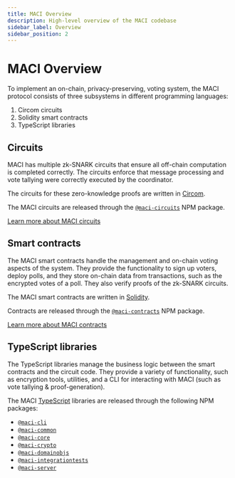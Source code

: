 ```yaml
---
title: MACI Overview
description: High-level overview of the MACI codebase
sidebar_label: Overview
sidebar_position: 2
---
```


# MACI Overview

To implement an on-chain, privacy-preserving, voting system, the MACI protocol consists of three subsystems in different programming languages:

1. Circom circuits
2. Solidity smart contracts
3. TypeScript libraries

## Circuits

MACI has multiple zk-SNARK circuits that ensure all off-chain computation is completed correctly. The circuits enforce that message processing and vote tallying were correctly executed by the coordinator.

The circuits for these zero-knowledge proofs are written
in [Circom](https://iden3.io/circom).

The MACI circuits are released through the [`@maci-circuits`](https://www.npmjs.com/package/maci-circuits) NPM package.

[Learn more about MACI circuits](/docs/circuits)

## Smart contracts

The MACI smart contracts handle the management and on-chain voting aspects of the system. They provide the functionality to sign up voters, deploy polls, and they store on-chain data from transactions, such as the encrypted votes of a poll. They also verify proofs of the zk-SNARK circuits.

The MACI smart contracts are written in [Solidity](https://soliditylang.org/).

Contracts are released through the [`@maci-contracts`](https://www.npmjs.com/package/maci-contracts) NPM package.

[Learn more about MACI contracts](/docs/contracts)

## TypeScript libraries

The TypeScript libraries manage the business logic between the smart contracts and the circuit code. They provide a variety of functionality, such as encryption tools, utilities, and a CLI for interacting with MACI (such as vote tallying & proof-generation).

The MACI [TypeScript](https://www.typescriptlang.org/) libraries are released through the following NPM packages:

- [`@maci-cli`](https://www.npmjs.com/package/maci-cli)
- [`@maci-common`](https://www.npmjs.com/package/maci-common)
- [`@maci-core`](https://www.npmjs.com/package/maci-core)
- [`@maci-crypto`](https://www.npmjs.com/package/maci-crypto)
- [`@maci-domainobjs`](https://www.npmjs.com/package/maci-domainobjs)
- [`@maci-integrationtests`](https://www.npmjs.com/package/maci-integrationtests)
- [`@maci-server`](https://www.npmjs.com/package/maci-server)
